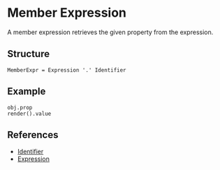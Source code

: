 # Member Expression

A member expression retrieves the given property from the expression.

## Structure

```grammar
MemberExpr = Expression '.' Identifier
```

## Example

```syntek
obj.prop
render().value
```

## References

- [Identifier](/spec/grammar/lexical.html#identifiers)
- [Expression](/spec/grammar/syntactic/expressions/)
